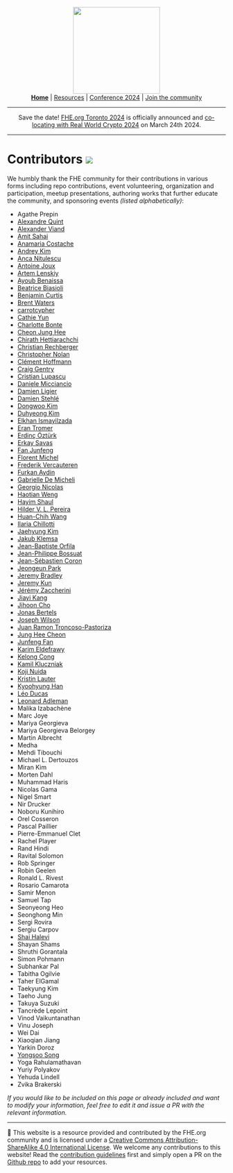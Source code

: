 <!-- Main header navigation -->
<p align="center">
  <img width="200" src="https://user-images.githubusercontent.com/5758427/180978488-db825482-5a58-4c7c-9589-c494a6f0be04.png"><br/>
  <a href="https://fhe-org.github.io"><b>Home</b></a> | <a href="https://fhe-org.github.io/resources">Resources</a> | <a href="https://fhe-org.github.io/conferences/conference-2024/">Conference 2024</a> | <a href="https://fhe-org.github.io/community">Join the community</a>
</p>
<hr/>
<!-- /Main header navigation -->


<p align="center">
Save the date! <a href="https://fhe-org.github.io/conferences/conference-2024/">FHE.org Toronto 2024</a> is officially announced and <a href="https://rwc.iacr.org/2024/colocated.php">co-locating with Real World Crypto 2024</a> on March 24th 2024.
</p>
<hr/>

# Contributors [<img src="https://img.shields.io/badge/Edit%20this%20page%20on-Github-lightgrey?style=flat-square">](https://github.com/FHE-org/fhe-org.github.io)

We humbly thank the FHE community for their contributions in various forms including repo contributions, event volunteering, organization and participation, meetup presentations, authoring works that further educate the community, and sponsoring events <i>(listed alphabetically)</i>: 


* Agathe Prepin
* <a href="https://github.com/aquint-zama">Alexandre Quint</a> 
* <a href="https://github.com/AlexanderViand">Alexander Viand</a>
* <a href="http://web.cs.ucla.edu/~sahai/">Amit Sahai</a>
* <a href="https://anamariacostache.github.io/anamariacostache/">Anamaria Costache</a>
* <a href="https://github.com/kimandrik">Andrey Kim</a>
* <a href="https://www.di.ens.fr/~nitulesc/">Anca Nitulescu</a>
* <a href="https://cispa.de/en/people/c01anjo">Antoine Joux</a>
* <a href="https://cecc.anu.edu.au/people/artem-lensky">Artem Lenskiy</a>
* <a href="https://www.ayoub-benaissa.com/">Ayoub Benaissa</a>
* <a href="https://scholar.google.com/citations?user=kkyrZ0EAAAAJ&hl=it">Beatrice Biasioli</a>
* <a href="https://scholar.google.com/citations?user=wPnZUOkAAAAJ">Benjamin Curtis</a>
* <a href="https://www.cs.utexas.edu/~bwaters/">Brent Waters</a>
* <a href="https://github.com/carrotcypher">carrotcypher</a>
* <a href="https://cathieyun.github.io/">Cathie Yun</a>
* <a href="https://scholar.google.com/citations?user=tk4g8iwAAAAJ">Charlotte Bonte</a>
* <a href="https://scholar.google.com/citations?user=KlTc3U4AAAAJ">Cheon Jung Hee</a>
* <a href="https://chirathyh.github.io/">Chirath Hettiarachchi</a>
* <a href="https://www.iaik.tugraz.at/person/christian-rechberger/">Christian Rechberger</a>
* <a href="https://jcsmr.anu.edu.au/professor-christopher-nolan">Christopher Nolan</a>
* <a href="https://scholar.google.com/citations?user=XYghPVAAAAAJ">Clément Hoffmann</a>
* <a href="https://scholar.google.com/citations?user=ZIlzcYcAAAAJ">Craig Gentry</a>
* <a href="https://scholar.google.com/citations?user=jQi1CVcAAAAJ">Cristian Lupascu</a>
* <a href="https://scholar.google.com/citations?user=8rjreLIAAAAJ">Daniele Micciancio</a>
* <a href="https://scholar.google.com/citations?user=t9wZJU0AAAAJ">Damien Ligier</a>
* <a href="http://perso.ens-lyon.fr/damien.stehle/">Damien Stehlé</a>
* <a href="https://dwkim606.github.io/">Dongwoo Kim</a>
* <a href="https://du1204.github.io/">Duhyeong Kim</a>
* <a href="https://elkhanzada.github.io/">Elkhan Ismayilzada</a>
* <a href="https://www.cs.tau.ac.il/~tromer/">Eran Tromer</a>
* <a href="https://scholar.google.com/citations?user=C1lS3TUAAAAJ">Erdinç Öztürk</a>
* <a href="https://people.sabanciuniv.edu/~erkays/">Erkay Savas</a>
* <a href="https://scholar.google.com/citations?user=rrphxucAAAAJ">Fan Junfeng</a>
* <a href="https://scholar.google.com/citations?user=nSYWx_QAAAAJ">Florent Michel</a>
* <a href="https://www.esat.kuleuven.be/cosic/people/frederik-vercauteren/">Frederik Vercauteren</a>
* <a href="https://scholar.google.com/citations?user=WM8RQJ0AAAAJ">Furkan Aydin</a>
* <a href="https://gmicheli.github.io/">Gabrielle De Micheli</a>
* <a href="https://georgio.xyz/">Georgio Nicolas</a>
* <a href="https://scholar.google.com/citations?user=dXPJRw4AAAAJ">Haotian Weng</a>
* <a href="https://hayim4.wixsite.com/hayimshaul">Hayim Shaul</a>
* <a href="https://hilder-vitor.github.io/">Hilder V. L. Pereira</a>
* <a href="https://dblp.org/pid/198/1353.html">Huan-Chih Wang</a>
* <a href="https://ilachill.github.io/">Ilaria Chillotti</a>
* <a href="https://www.researchgate.net/scientific-contributions/Jaehyung-Kim-2235342516">Jaehyung Kim</a>
* <a href="https://crypto.fit.cvut.cz/people/jakub-klemsa">Jakub Klemsa</a>
* <a href="https://dblp.org/pid/154/6414.html">Jean-Baptiste Orfila</a>
* <a href="https://jeanphilippebossuat.ch/">Jean-Philippe Bossuat</a>
* <a href="http://www.crypto-uni.lu/jscoron/index.html">Jean-Sébastien Coron</a>
* <a href="https://scholar.google.com/citations?user=O_3qcpgAAAAJ">Jeongeun Park</a>
* <a href="https://councils.forbes.com/profile/Jeremy-Bradley-Silverio-Donato-COO-Zama/eaa8a050-5f31-49cc-ab43-a5ec81818eb3">Jeremy Bradley</a>
* <a href="https://jeremykun.com/about/">Jeremy Kun</a>
* <a href="https://github.com/zaccherinij">Jérémy Zaccherini</a>
* <a href="https://www.esat.kuleuven.be/cosic/people/jiayi-kang/">Jiayi Kang</a>
* <a href="https://www.iacr.org/cryptodb/data/author.php?authorkey=9294">Jihoon Cho</a>
* <a href="https://www.esat.kuleuven.be/cosic/people/jonas-bertels/">Jonas Bertels</a>
* <a href="https://medium.com/@joseph.wilson_17990">Joseph Wilson</a>
* <a href="https://scholar.google.com/citations?user=VhDiT9YAAAAJ">Juan Ramon Troncoso-Pastoriza</a>
* <a href="https://scholar.google.com/citations?user=KlTc3U4AAAAJ">Jung Hee Cheon</a>
* <a href="https://scholar.google.com/citations?user=rrphxucAAAAJ">Junfeng Fan</a>
* <a href="https://keldefrawy.github.io/">Karim Eldefrawy</a>
* <a href="https://www.esat.kuleuven.be/cosic/people/kelong-cong/">Kelong Cong</a>
* <a href="https://dblp.org/pid/119/3540.html">Kamil Kluczniak</a>
* <a href="https://kyushu-u.elsevierpure.com/en/persons/koji-nuida">Koji Nuida</a>
* <a href="https://scholar.google.com/citations?user=TmuUs30AAAAJ">Kristin Lauter</a>
* <a href="https://kyoohyunghan.github.io/">Kyoohyung Han</a>
* <a href="https://homepages.cwi.nl/~ducas/">Léo Ducas</a>
* <a href="https://cs.stanford.edu/people/eroberts/courses/soco/projects/2003-04/dna-computing/adleman_bio.htm">Leonard Adleman</a>
* Malika Izabachène
* Marc Joye
* Mariya Georgieva
* Mariya Georgieva Belorgey
* Martin Albrecht
* Medha
* Mehdi Tibouchi
* Michael L. Dertouzos
* Miran Kim
* Morten Dahl
* Muhammad Haris
* Nicolas Gama
* Nigel Smart
* Nir Drucker
* Noboru Kunihiro
* Orel Cosseron
* Pascal Paillier
* Pierre-Emmanuel Clet
* Rachel Player
* Rand Hindi
* Ravital Solomon
* Rob Springer
* Robin Geelen
* Ronald L. Rivest
* Rosario Camarota
* Samir Menon
* Samuel Tap
* Seonyeong Heo
* Seonghong Min
* Sergi Rovira
* Sergiu Carpov
* <a href="https://shaih.github.io/">Shai Halevi</a>
* Shayan Shams
* Shruthi Gorantala
* Simon Pohmann
* Subhankar Pal
* Tabitha Ogilvie
* Taher ElGamal
* Taekyung Kim
* Taeho Jung
* Takuya Suzuki
* Tancrède Lepoint
* Vinod Vaikuntanathan
* Vinu Joseph
* Wei Dai
* Xiaoqian Jiang
* Yarkin Doroz
* <a href="https://yongsoosong.github.io/">Yongsoo Song</a>
* Yoga Rahulamathavan
* Yuriy Polyakov
* Yehuda Lindell
* Zvika Brakerski

<i>If you would like to be included on this page or already included and want to modify your information, feel free to edit it and issue a PR with the relevant information.</i>

<!--- Footer --->
<hr/>
💙 This website is a resource provided and contributed by the FHE.org community and is licensed under a <a rel="license" href="http://creativecommons.org/licenses/by-sa/4.0/">Creative Commons Attribution-ShareAlike 4.0 International License</a>. We welcome any contributions to this website! Read the <a href="https://fhe-org.github.io/contrib">contribution guidelines</a> first and simply open a PR on the <a href="https://github.com/fhe-org/fhe-org">Github repo</a> to add your resources.
